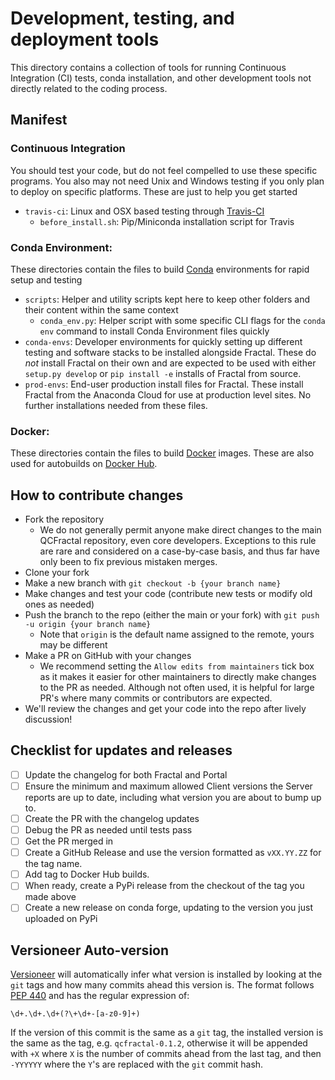 # Development, testing, and deployment tools

This directory contains a collection of tools for running Continuous Integration (CI) tests, 
conda installation, and other development tools not directly related to the coding process.


## Manifest

### Continuous Integration

You should test your code, but do not feel compelled to use these specific programs. You also may not need Unix and 
Windows testing if you only plan to deploy on specific platforms. These are just to help you get started

* `travis-ci`: Linux and OSX based testing through [Travis-CI](https://about.travis-ci.com/) 
  * `before_install.sh`: Pip/Miniconda installation script for Travis

### Conda Environment:

These directories contain the files to build [Conda](https://conda.io/) environments for rapid setup and testing

* `scripts`: Helper and utility scripts kept here to keep other folders and their content within the same context
  * `conda_env.py`: Helper script with some specific CLI flags for the `conda env` command to install Conda Environment files quickly
* `conda-envs`: Developer environments for quickly setting up different testing and software stacks to be installed 
  alongside Fractal. These do *not* install Fractal on their own and are expected to be used with either `setup.py develop` 
  or `pip install -e` installs of Fractal from source.
* `prod-envs`: End-user production install files for Fractal. These install Fractal from the Anaconda Cloud for use 
  at production level sites. No further installations needed from these files. 

### Docker:

These directories contain the files to build [Docker](https://www.docker.com/) images. 
These are also used for autobuilds on [Docker Hub](https://cloud.docker.com/u/molssi/repository/list).

## How to contribute changes
- Fork the repository
  * We do not generally permit anyone make direct changes to the main QCFractal repository, even core developers. 
    Exceptions to this rule are rare and considered on a case-by-case basis, and thus far have only been to fix
    previous mistaken merges. 
- Clone your fork
- Make a new branch with `git checkout -b {your branch name}`
- Make changes and test your code (contribute new tests or modify old ones as needed)
- Push the branch to the repo (either the main or your fork) with `git push -u origin {your branch name}`
  * Note that `origin` is the default name assigned to the remote, yours may be different
- Make a PR on GitHub with your changes
  * We recommend setting the `Allow edits from maintainers` tick box as it makes it easier for other maintainers to 
    directly make changes to the PR as needed. Although not often used, it is helpful for large PR's where many commits 
    or contributors are expected.
- We'll review the changes and get your code into the repo after lively discussion!


## Checklist for updates and releases
- [ ] Update the changelog for both Fractal and Portal
- [ ] Ensure the minimum and maximum allowed Client versions the Server reports are up to date, including 
  what version you are about to bump up to.
- [ ] Create the PR with the changelog updates
- [ ] Debug the PR as needed until tests pass
- [ ] Get the PR merged in
- [ ] Create a GitHub Release and use the version formatted as `vXX.YY.ZZ` for the tag name.
- [ ] Add tag to Docker Hub builds.
- [ ] When ready, create a PyPi release from the checkout of the tag you made above
- [ ] Create a new release on conda forge, updating to the version you just uploaded on PyPi

## Versioneer Auto-version
[Versioneer](https://github.com/warner/python-versioneer) will automatically infer what version 
is installed by looking at the `git` tags and how many commits ahead this version is. The format follows 
[PEP 440](https://www.python.org/dev/peps/pep-0440/) and has the regular expression of:
```regexp
\d+.\d+.\d+(?\+\d+-[a-z0-9]+)
```
If the version of this commit is the same as a `git` tag, the installed version is the same as the tag, 
e.g. `qcfractal-0.1.2`, otherwise it will be appended with `+X` where `X` is the number of commits 
ahead from the last tag, and then `-YYYYYY` where the `Y`'s are replaced with the `git` commit hash.
